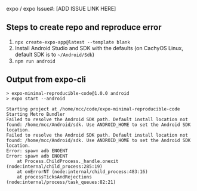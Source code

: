 expo / expo Issue#: [ADD ISSUE LINK HERE]

## Steps to create repo and reproduce error
1. `npx create-expo-app@latest --template blank`
2. Install Android Studio and SDK with the defaults (on CachyOS Linux, default SDK is to `~/Android/Sdk`)
3. `npm run android`

## Output from expo-cli
```
> expo-minimal-reproducible-code@1.0.0 android
> expo start --android

Starting project at /home/mcc/code/expo-minimal-reproducible-code
Starting Metro Bundler
Failed to resolve the Android SDK path. Default install location not found: /home/mcc/Android/sdk. Use ANDROID_HOME to set the Android SDK location.
Failed to resolve the Android SDK path. Default install location not found: /home/mcc/Android/sdk. Use ANDROID_HOME to set the Android SDK location.
Error: spawn adb ENOENT
Error: spawn adb ENOENT
    at Process.ChildProcess._handle.onexit (node:internal/child_process:285:19)
    at onErrorNT (node:internal/child_process:483:16)
    at processTicksAndRejections (node:internal/process/task_queues:82:21)
```

